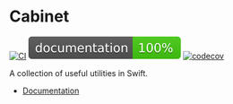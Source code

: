 # Cabinet

[![CI](https://github.com/philprime/Cabinet/workflows/Build,%20Lint%20&%20Test/badge.svg)](https://github.com/philprime/Cabinet/actions)
[![Documentation](https://raw.githubusercontent.com/philprime/Cabinet/gh-pages/badge.svg)](https://philprime.github.io/Cabinet/)
[![codecov](https://codecov.io/gh/philprime/Cabinet/branch/main/graph/badge.svg)](https://codecov.io/gh/philprime/Cabinet)

A collection of useful utilities in Swift.

* [Documentation](https://philprime.github.io/Cabinet/)
